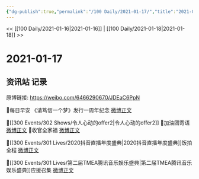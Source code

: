 ```yaml
---
{"dg-publish":true,"permalink":"/100 Daily/2021-01-17/","title":"2021-01-17","created":"2023-04-08T21:00:32.677+08:00","updated":"2023-04-08T21:01:05.691+08:00"}
---
```



<< [[100 Daily/2021-01-16\|2021-01-16]] | [[100 Daily/2021-01-18\|2021-01-18]] >>

# 2021-01-17

## 资讯站 记录

原博链接: https://weibo.com/6466290670/JDEaC6PpN

🌟每日早安
《请笃信一个梦》发行一周年纪念
[微博正文](https://m.weibo.cn/6466290670/4594276464068833)

🌟[[300 Events/302 Shows/令人心动的offer2\|令人心动的offer2]]
🌿加油团寄语 [微博正文](https://m.weibo.cn/6466290670/4594403538638697)
🌿收官全家福 [微博正文](https://m.weibo.cn/6466290670/4594406680172459)

🌟[[300 Events/301 Lives/2020抖音直播年度盛典\|2020抖音直播年度盛典]]饭拍全程 [微博正文](https://m.weibo.cn/6466290670/4594465894842630)

🌟[[300 Events/301 Lives/第二届TMEA腾讯音乐娱乐盛典\|第二届TMEA腾讯音乐娱乐盛典]]应援召集 [微博正文](https://m.weibo.cn/6466290670/4594480130299881)
